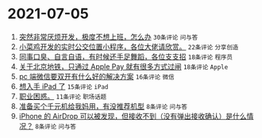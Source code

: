 # 2021-07-05

1. [突然非常厌烦开发，极度不想上班，怎么办](https://www.v2ex.com/t/787520) `30条评论` `问与答`
1. [小菜鸡开发的实时公交位置小程序，各位大佬请欣赏。](https://www.v2ex.com/t/787522) `22条评论` `分享创造`
1. [同事口臭、自言自语，有时候还手足舞蹈，各位支支招](https://www.v2ex.com/t/787532) `18条评论` `程序员`
1. [关于北京地铁，只通过 Apple Pay 就有很多方式过闸](https://www.v2ex.com/t/787525) `18条评论` `Apple`
1. [pc 端微信要双开有什么好的解决方案](https://www.v2ex.com/t/787526) `16条评论` `微信`
1. [想入手 iPad 了](https://www.v2ex.com/t/787518) `15条评论` `iPad`
1. [职业困惑。](https://www.v2ex.com/t/787530) `11条评论` `职场话题`
1. [准备买个千元机给我妈用，有没推荐机型](https://www.v2ex.com/t/787534) `8条评论` `问与答`
1. [iPhone 的 AirDrop 可以被发现，但接收不到（没有弹出接收确认）是什么情况？](https://www.v2ex.com/t/787529) `8条评论` `问与答`
